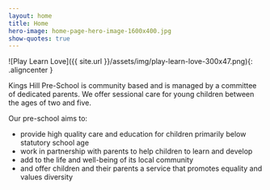 ```yaml
---
layout: home
title: Home
hero-image: home-page-hero-image-1600x400.jpg
show-quotes: true
---
```

![Play Learn Love]({{ site.url }}/assets/img/play-learn-love-300x47.png){: .aligncenter }

Kings Hill Pre-School is community based and is managed by a committee of dedicated parents. We offer sessional care for young children between the ages of two and five.

Our pre-school aims to:  
  
- provide high quality care and education for children primarily below statutory school age
- work in partnership with parents to help children to learn and develop
- add to the life and well-being of its local community
- and offer children and their parents a service that promotes equality and values diversity